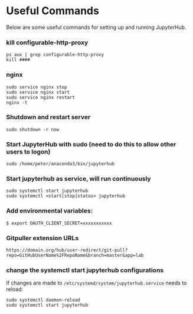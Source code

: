 # Useful Commands

Below are some useful commands for setting up and running JupyterHub.

### kill configurable-http-proxy

```text
ps aux | grep configurable-http-proxy
kill ####                
```

### nginx

```text
sudo service nginx stop
sudo service nginx start
sudo service nginx restart
nginx -t
```

### Shutdown and restart server

```text
sudo shutdown -r now
```

### Start JupyterHub with sudo (need to do this to allow other users to logon)

```text
sudo /home/peter/anaconda3/bin/jupyterhub
```

### Start jupyterhub as service, will run continuously

```text
sudo systemctl start jupyterhub
sudo systemctl <start|stop|status> jupyterhub
```

### Add environmental variables:

```text
$ export OAUTH_CLIENT_SECRET=xxxxxxxxxxx
```

### Gitpuller extension URLs

```text
https://domain.org/hub/user-redirect/git-pull?repo=GitHubUserName%2FRepoName&branch=master&app=lab
```

### change the systemctl start jupyterhub configurations

If changes are made to ```/etc/systemd/system/jupyterhub.service``` needs to reload:

```text
sudo systemctl daemon-reload
sudo systemctl start jupyterhub
```
